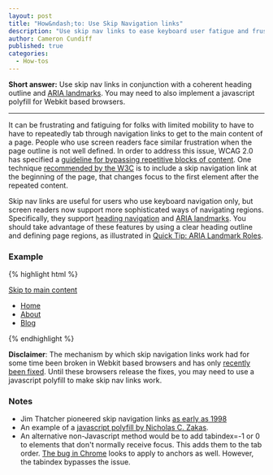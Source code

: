 ```yaml
---
layout: post
title: "How&ndash;to: Use Skip Navigation links"
description: "Use skip nav links to ease keyboard user fatigue and frustration."
author: Cameron Cundiff
published: true
categories:
  - How-tos
---
```

**Short answer:** Use skip nav links in conjunction with a coherent heading outline and [ARIA landmarks](http://a11yproject.com/posts/aria-landmark-roles/). You may need to also implement a javascript polyfill for Webkit based browsers.

---

It can be frustrating and fatiguing for folks with limited mobility to have to have to repeatedly tab through navigation links to get to the main content of a page. People who use screen readers face similar frustration when the page outline is not well defined. In order to address this issue, WCAG 2.0 has specified a [guideline for bypassing repetitive blocks of content](http://www.w3.org/TR/UNDERSTANDING-WCAG20/navigation-mechanisms-skip.html). One technique [recommended by the W3C](http://www.w3.org/TR/2012/NOTE-WCAG20-TECHS-20120103/G1) is to include a skip navigation link at the beginning of the page, that changes focus to the first element after the repeated content.

Skip nav links are useful for users who use keyboard navigation only, but screen readers now support more sophisticated ways of navigating regions. Specifically, they support [heading navigation](http://www.w3.org/TR/2012/NOTE-WCAG20-TECHS-20120103/H69) and [ARIA landmarks](http://www.w3.org/WAI/intro/aria). You should take advantage of these features by using a clear heading outline and defining page regions, as illustrated in [Quick Tip: ARIA Landmark Roles](http://a11yproject.com/posts/aria-landmark-roles/).

### Example

{% highlight html %}
<body>
  <a href="#main">Skip to main content</a>
  <nav role='navigation'>
    <ul>
      <li><a href="/">Home</a></li>
      <li><a href="/about">About</a></li>
      <li><a href="/blog">Blog</a></li>
    </ul>
  </nav>
  <main id="main" role="main">
    <!-- page specific content -->
  </main>
</body>
{% endhighlight %}

**Disclaimer**: The mechanism by which skip navigation links work had for some time been broken in Webkit based browsers and has only [recently been fixed](https://code.google.com/p/chromium/issues/detail?id=37721). Until these browsers release the fixes, you may need to use a javascript polyfill to make skip nav links work.

### Notes
* Jim Thatcher pioneered skip navigation links [as early as 1998](http://www.jimthatcher.com/skipnavold.htm)
* An example of a [javascript polyfill by Nicholas C. Zakas](http://www.nczonline.net/blog/2013/01/15/fixing-skip-to-content-links/).
* An alternative non-Javascript method would be to add tabindex=-1 or 0 to elements that don't normally receive focus. This adds them to the tab order. [The bug in Chrome](https://code.google.com/p/chromium/issues/detail?id=37721) looks to apply to anchors as well. However, the tabindex bypasses the issue.
